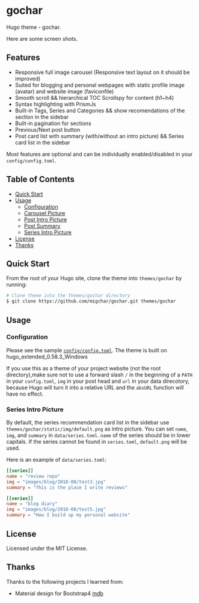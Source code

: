 # gochar

Hugo theme - gochar.

Here are some screen shots.




## Features

* Responsive full image carousel (Responsive text layout on it should be improved)
* Suited for blogging and personal webpages with static profile image (avatar) and website image (faviconfile)
* Smooth scroll && hierarchical TOC Scrollspy for content (h1~h4)
* Syntax highlighting with PrismJs
* Built-in Tags, Series and Categories && show recomendations of the section in the sidebar
* Built-in pagination for sections
* Previous/Next post button
* Post card list with summary (with/without an intro picture) && Series card list in the sidebar

Most features are optional and can be individually enabled/disabled in your `config/config.toml`.

## Table of Contents

* [Quick Start](#quick-start)
* [Usage](#usage)
  * [Configuration](#configuration)
  * [Carousel Picture](#carousel-picture)
  * [Post Intro Picture](#post-intro-picture)
  * [Post Summary](#post-summary)
  * [Series Intro Picture](#series-intro-picture)
* [License](#license)
* [Thanks](#thanks)

## Quick Start

From the root of your Hugo site, clone the theme into `themes/gochar` by running:

```sh
# Clone theme into the themes/gochar directory
$ git clone https://github.com/migchar/gochar.git themes/gochar
```

## Usage

### Configuration

Please see the sample [`config/config.toml`](https://github.com/migchar/gochar/exampleSite/config/config.toml). The theme is built on hugo_extended_0.58.3_Windows 

If you use this as a theme of your project website (not the root directory),make sure not to use a forward slash `/` in the beginning of a `PATH` in your `config.toml`, `img` in your post head and `url` in your data direcotory, because Hugo will turn it into a relative URL and the `absURL` function will have no effect.

### Series Intro Picture

By default, the series recommendation card list in the sidebar use `themes/gochar/static/img/default.png` as intro picture. You can set `name`, `img`, and `summary` in `data/series.toml`. `name` of the series should be in lower capitals. If the series cannot be found in `series.toml`, `default.png` will be used.

Here is an example of `data/series.toml`:

```TOML
[[series]]
name = "review repo"
img = "images/blog/2018-08/test3.jpg"
summary = "This is the place I write reviews"

[[series]]
name = "blog diary"
img = "images/blog/2018-08/test5.jpg"
summary = "How I build up my personal website"
```


## License

Licensed under the MIT License. 

## Thanks

Thanks to the following projects I learned from:

* Material design for Bootstrap4 [mdb](https://mdbootstrap.com/)
